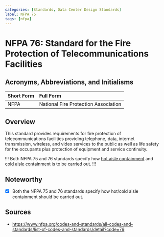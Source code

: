 ```yaml
---
categories: [Standards, Data Center Design Standards]
label: NFPA 76
tags: [nfpa]
---
```


# NFPA 76: Standard for the Fire Protection of Telecommunications Facilities

## Acronyms, Abbreviations, and Initialisms

Short Form | Full Form
:--- | :---
NFPA | National Fire Protection Association

## Overview

This standard provides requirements for fire protection of telecommunications facilities providing telephone, data, internet transmission, wireless, and video services to the public as well as life safety for the occupants plus protection of equipment and service continuity.

!!!
Both NFPA 75 and 76 standards specify how [hot aisle containment](/terminology/glossary.md#hot-aisle-containment) and [cold aisle containment](/terminology/glossary.md#cold-aisle-containment) is to be carried out.
!!!

## Noteworthy

- [x] Both the NFPA 75 and 76 standards specify how hot/cold aisle containment should be carried out.

## Sources

- https://www.nfpa.org/codes-and-standards/all-codes-and-standards/list-of-codes-and-standards/detail?code=76